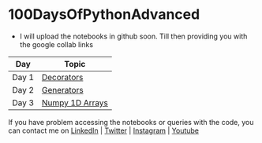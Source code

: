 # 100DaysOfPythonAdvanced

- I will upload the notebooks in github soon. Till then providing you with the google collab links


| Day | Topic |
| --- | ----- |
| Day 1 | [Decorators](https://colab.research.google.com/drive/1Bcemnn7S_tXSDDptFvAWKfH9VTre6tLh?usp=sharing)|
| Day 2 | [Generators](https://colab.research.google.com/drive/1wp1xxDOiCU0e7r78sPXHj0s25d1lnRKB?usp=sharing)|
| Day 3 | [Numpy 1D Arrays](https://colab.research.google.com/drive/15sSMjr9DhplB4d1mQwvmKlAOG0y9c74s?usp=sharing)|




If you have problem accessing the notebooks or queries with the code, you can contact me on 
[LinkedIn](https://www.linkedin.com/in/lakshmi-sowjanya-garapati/) | [Twitter](https://twitter.com/hello_techie) | [Instagram](https://www.instagram.com/hello.techie/) | [Youtube](https://www.youtube.com/channel/UCaR4r8FwrUoYCqnY2ae9GIg)
